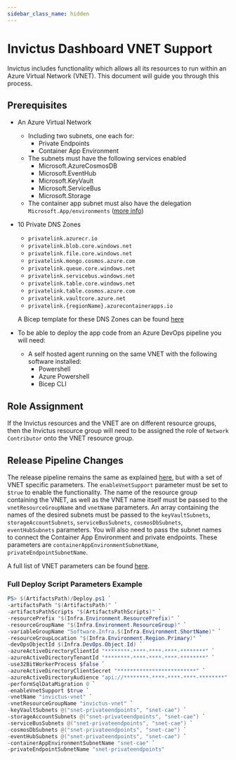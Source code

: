 ```yaml
---
sidebar_class_name: hidden
---
```


# Invictus Dashboard VNET Support

Invictus includes functionality which allows all its resources to run within an Azure Virtual Network (VNET). This document will guide you through this process.

## Prerequisites

- An Azure Virtual Network
  - Including two subnets, one each for:
    - Private Endpoints
    - Container App Environment
  - The subnets must have the following services enabled
    - Microsoft.AzureCosmosDB
    - Microsoft.EventHub
    - Microsoft.KeyVault
    - Microsoft.ServiceBus
    - Microsoft.Storage
  - The container app subnet must also have the delegation `Microsoft.App/environments` ([more info](https://learn.microsoft.com/en-us/azure/virtual-network/manage-subnet-delegation))
        
- 10 Private DNS Zones
  - `privatelink.azurecr.io`
  - `privatelink.blob.core.windows.net`
  - `privatelink.file.core.windows.net`
  - `privatelink.mongo.cosmos.azure.com`
  - `privatelink.queue.core.windows.net`
  - `privatelink.servicebus.windows.net`
  - `privatelink.table.core.windows.net`
  - `privatelink.table.cosmos.azure.com`
  - `privatelink.vaultcore.azure.net`
  - `privatelink.{regionName}.azurecontainerapps.io`
    
  A Bicep template for these DNS Zones can be found [here](scripts/invictusVnetDNSZones.bicep)

- To be able to deploy the app code from an Azure DevOps pipeline you will need:
  - A self hosted agent running on the same VNET with the following software installed:
    - Powershell
    - Azure Powershell
    - Bicep CLI

## Role Assignment

If the Invictus resources and the VNET are on different resource groups, then the Invictus resource group will need to be assigned the role of `Network Contributor` onto the VNET resource group.

## Release Pipeline Changes

The release pipeline remains the same as explained [here](dashboard-releasepipeline.md), but with a set of VNET specific parameters. The `enableVnetSupport` parameter must be set to `$true` to enable the functionality. The name of the resource group containing the VNET, as well as the VNET name itself must be passed to the `vnetResourceGroupName` and `vnetName` parameters. An array containing the names of the desired subnets must be passed to the `keyVaultSubnets`, `storageAccountSubnets`, `serviceBusSubnets`, `cosmosDbSubnets`, `eventHubSubnets` parameters. You will also need to pass the subnet names to connect the Container App Environment and private endpoints. These parameters are `containerAppEnvironmentSubnetName`, `privateEndpointSubnetName`.

A full list of VNET parameters can be found [here](dashboard-releasepipeline.md).

### Full Deploy Script Parameters Example

```powershell
PS> $(ArtifactsPath)/Deploy.ps1 `
-artifactsPath "$(ArtifactsPath)" `
-artifactsPathScripts "$(ArtifactsPathScripts)" `
-resourcePrefix "$(Infra.Environment.ResourcePrefix)" `
-resourceGroupName "$(Infra.Environment.ResourceGroup)" `
-variableGroupName "Software.Infra.$(Infra.Environment.ShortName)" `
-resourceGroupLocation "$(Infra.Environment.Region.Primary)" `
-devOpsObjectId $(Infra.DevOps.Object.Id) `
-azureActiveDirectoryClientId "********-****-****-****-********" `
-azureActiveDirectoryTenantId "********-****-****-****-********" `
-use32BitWorkerProcess $false `
-azureActiveDirectoryClientSecret "*************************" `
-azureActiveDirectoryAudience "api://********-****-****-****-********" `
-performSqlDataMigration 0 `
-enableVnetSupport $true `
-vnetName "invictus-vnet" `
-vnetResourceGroupName "invictus-vnet" `
-keyVaultSubnets @("snet-privateendpoints", "snet-cae") `
-storageAccountSubnets @("snet-privateendpoints", "snet-cae") `
-serviceBusSubnets @("snet-privateendpoints", "snet-cae") `
-cosmosDbSubnets @("snet-privateendpoints", "snet-cae") `
-eventHubSubnets @("snet-privateendpoints", "snet-cae") `
-containerAppEnvironmentSubnetName "snet-cae" `
-privateEndpointSubnetName "snet-privateendpoints"
```
